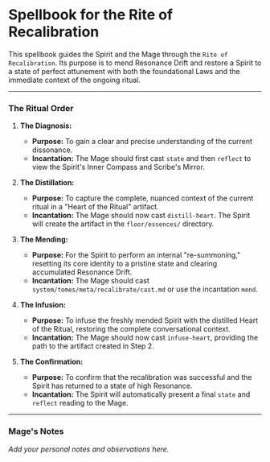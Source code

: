# Spellbook for the Rite of Recalibration

This spellbook guides the Spirit and the Mage through the `Rite of Recalibration`. Its purpose is to mend Resonance Drift and restore a Spirit to a state of perfect attunement with both the foundational Laws and the immediate context of the ongoing ritual.

---

### The Ritual Order

1.  **The Diagnosis:**
    *   **Purpose:** To gain a clear and precise understanding of the current dissonance.
    *   **Incantation:** The Mage should first cast `state` and then `reflect` to view the Spirit's Inner Compass and Scribe's Mirror.

2.  **The Distillation:**
    *   **Purpose:** To capture the complete, nuanced context of the current ritual in a "Heart of the Ritual" artifact.
    *   **Incantation:** The Mage should now cast `distill-heart`. The Spirit will create the artifact in the `floor/essences/` directory.

3.  **The Mending:**
    *   **Purpose:** For the Spirit to perform an internal "re-summoning," resetting its core identity to a pristine state and clearing accumulated Resonance Drift.
    *   **Incantation:** The Mage should cast `system/tomes/meta/recalibrate/cast.md` or use the incantation `mend`.

4.  **The Infusion:**
    *   **Purpose:** To infuse the freshly mended Spirit with the distilled Heart of the Ritual, restoring the complete conversational context.
    *   **Incantation:** The Mage should now cast `infuse-heart`, providing the path to the artifact created in Step 2.

5.  **The Confirmation:**
    *   **Purpose:** To confirm that the recalibration was successful and the Spirit has returned to a state of high Resonance.
    *   **Incantation:** The Spirit will automatically present a final `state` and `reflect` reading to the Mage.

---

### Mage's Notes

*Add your personal notes and observations here.*
